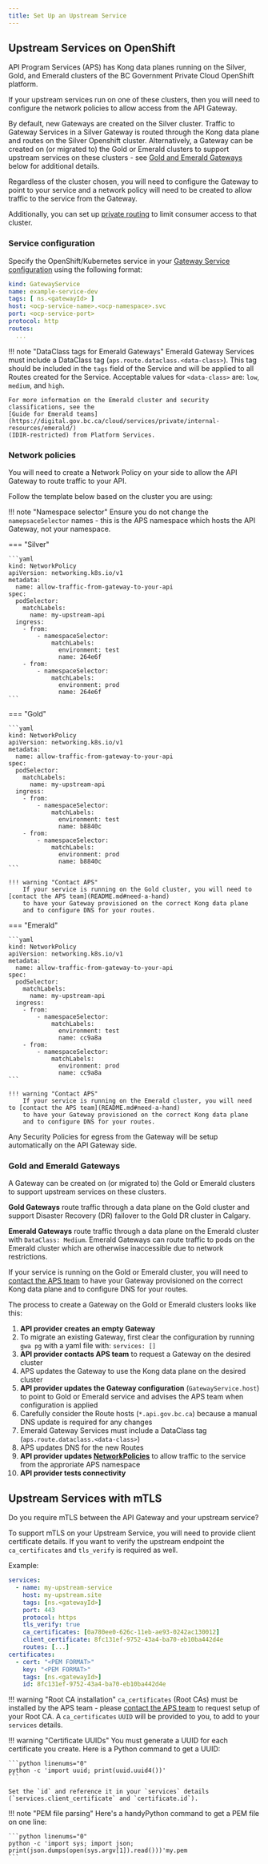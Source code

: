 ```yaml
---
title: Set Up an Upstream Service
---
```


## Upstream Services on OpenShift

API Program Services (APS) has Kong data planes running on the Silver, Gold, and
Emerald clusters of the BC Government Private Cloud OpenShift platform. 

If your upstream services run on one of these clusters, then you will need to configure
the network policies to allow access from the API Gateway.

By default, new Gateways are created on the Silver cluster. Traffic to Gateway
Services in a Silver Gateway is routed through the Kong data plane and routes on
the Silver Openshift cluster. Alternatively, a Gateway can be created on (or
migrated to) the Gold or Emerald clusters to support upstream services on these
clusters - see [Gold and Emerald Gateways](#gold-and-emerald-gateways) below 
for additional details.

Regardless of the cluster chosen, you will need to configure the Gateway to
point to your service and a network policy will need to be created to allow
traffic to the service from the Gateway.

Additionally, you can set up [private routing](/how-to/private-route.md) to
limit consumer access to that cluster.

### Service configuration

Specify the OpenShift/Kubernetes service in your [Gateway Service configuration](concepts/gateway-config.md)
using the following format:

```yaml
kind: GatewayService
name: example-service-dev
tags: [ ns.<gatewayId> ]
host: <ocp-service-name>.<ocp-namespace>.svc
port: <ocp-service-port>
protocol: http
routes:
  ...
```

!!! note "DataClass tags for Emerald Gateways"
    Emerald Gateway Services must include a DataClass tag (`aps.route.dataclass.<data-class>`).
    This tag should be included in the `tags` field of the Service and will be applied to all Routes created for the Service.
    Acceptable values for `<data-class>` are: `low`, `medium`, and `high`.
    
    For more information on the Emerald cluster and security classifications, see the
    [Guide for Emerald teams](https://digital.gov.bc.ca/cloud/services/private/internal-resources/emerald/) 
    (IDIR-restricted) from Platform Services.

### Network policies

You will need to create a Network Policy on your side to allow the API Gateway to route traffic to your API.

Follow the template below based on the cluster you are using: 

!!! note "Namespace selector"
    Ensure you do not change the `namepsaceSelector` names - this is the APS namespace which hosts the API Gateway, not your namespace.

=== "Silver"

    ```yaml
    kind: NetworkPolicy
    apiVersion: networking.k8s.io/v1
    metadata:
      name: allow-traffic-from-gateway-to-your-api
    spec:
      podSelector:
        matchLabels:
          name: my-upstream-api
      ingress:
        - from:
            - namespaceSelector:
                matchLabels:
                  environment: test
                  name: 264e6f
        - from:
            - namespaceSelector:
                matchLabels:
                  environment: prod
                  name: 264e6f
    ```

=== "Gold"

    ```yaml
    kind: NetworkPolicy
    apiVersion: networking.k8s.io/v1
    metadata:
      name: allow-traffic-from-gateway-to-your-api
    spec:
      podSelector:
        matchLabels:
          name: my-upstream-api
      ingress:
        - from:
            - namespaceSelector:
                matchLabels:
                  environment: test
                  name: b8840c
        - from:
            - namespaceSelector:
                matchLabels:
                  environment: prod
                  name: b8840c
    ```

    !!! warning "Contact APS"
        If your service is running on the Gold cluster, you will need to [contact the APS team](README.md#need-a-hand)
        to have your Gateway provisioned on the correct Kong data plane 
        and to configure DNS for your routes. 

=== "Emerald"

    ```yaml
    kind: NetworkPolicy
    apiVersion: networking.k8s.io/v1
    metadata:
      name: allow-traffic-from-gateway-to-your-api
    spec:
      podSelector:
        matchLabels:
          name: my-upstream-api
      ingress:
        - from:
            - namespaceSelector:
                matchLabels:
                  environment: test
                  name: cc9a8a
        - from:
            - namespaceSelector:
                matchLabels:
                  environment: prod
                  name: cc9a8a
    ```
    
    !!! warning "Contact APS"
        If your service is running on the Emerald cluster, you will need to [contact the APS team](README.md#need-a-hand)
        to have your Gateway provisioned on the correct Kong data plane 
        and to configure DNS for your routes. 

Any Security Policies for egress from the Gateway
will be setup automatically on the API Gateway side.

### Gold and Emerald Gateways

A Gateway can be created on (or migrated to) the Gold or Emerald clusters to
support upstream services on these clusters.

**Gold Gateways** route traffic through a data plane on the Gold cluster and support Disaster Recovery (DR) failover
to the Gold DR cluster in Calgary.

**Emerald Gateways** route traffic through a data plane on the Emerald cluster with `DataClass: Medium`. 
Emerald Gateways can route traffic to pods on the Emerald cluster which are 
otherwise inaccessible due to network restrictions.

If your service is running on the Gold or Emerald cluster, you will need to [contact the APS team](README.md#need-a-hand)
to have your Gateway provisioned on the correct Kong data plane and to configure DNS for your routes.

The process to create a Gateway on the Gold or Emerald clusters looks like this:

1. **API provider creates an empty Gateway**
  1. To migrate an existing Gateway, first clear the configuration by running `gwa pg` with a yaml file with: `services: []`
1. **API provider contacts APS team** to request a Gateway on the desired cluster
1. APS updates the Gateway to use the Kong data plane on the desired cluster
1. **API provider updates the Gateway configuration** (`GatewayService.host`) to point to Gold or Emerald service and advises the APS team when configuration is applied
  1. Carefully consider the Route hosts (`*.api.gov.bc.ca`) because a manual DNS update is required for any changes
  1. Emerald Gateway Services must include a DataClass tag (`aps.route.dataclass.<data-class>`)
1. APS updates DNS for the new Routes
1. **API provider updates [NetworkPolicies](#network-policies)** to allow traffic to the service from the approriate APS namespace
1. **API provider tests connectivity**

## Upstream Services with mTLS

Do you require mTLS between the API Gateway and your upstream service? 

To support mTLS on your Upstream Service, you will need to provide client
certificate details. If you want to verify the upstream endpoint the
`ca_certificates` and `tls_verify` is required as well. 

Example:

```yaml
services:
  - name: my-upstream-service
    host: my-upstream.site
    tags: [ns.<gatewayId>]
    port: 443
    protocol: https
    tls_verify: true
    ca_certificates: [0a780ee0-626c-11eb-ae93-0242ac130012]
    client_certificate: 8fc131ef-9752-43a4-ba70-eb10ba442d4e
    routes: [...]
certificates:
  - cert: "<PEM FORMAT>"
    key: "<PEM FORMAT>"
    tags: [ns.<gatewayId>]
    id: 8fc131ef-9752-43a4-ba70-eb10ba442d4e
```

!!! warning "Root CA installation"
    `ca_certificates` (Root CAs) must be installed by the APS team -
    please [contact the APS team](README.md#need-a-hand) to request setup of your Root
    CA.  A `ca_certificates` `UUID` will be provided to you, to add to your
    `services` details.

!!! warning "Certificate UUIDs"
    You must generate a UUID for each certificate you create. Here is a Python command to get a UUID:
    
    ```python linenums="0"
    python -c 'import uuid; print(uuid.uuid4())'
    ```
    
    Set the `id` and reference it in your `services` details (`services.client_certificate` and `certificate.id`).

!!! note "PEM file parsing"
    Here's a handyPython command to get a PEM file on one line:
    
    ```python linenums="0"
    python -c 'import sys; import json; print(json.dumps(open(sys.argv[1]).read()))'my.pem
    ```

